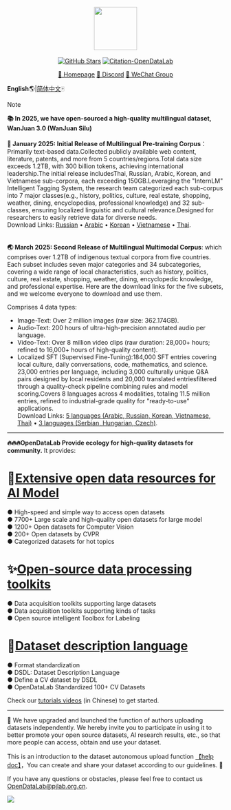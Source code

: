 <div align="center">
<p style="text-align: center;">
  <img src="https://github.com/opendatalab/opendatalab-datasets/blob/main/%E9%A1%B6%E4%BC%9A%E9%A1%B6%E5%88%8A%E6%95%B0%E6%8D%AE%E9%9B%86/ECCV/img/Datalab_Logo_2230x580.png?raw=true" height="100" style="display: block; margin-left: auto; margin-right: auto;">
  <br>
  <a href="https://github.com/opendatalab?tab=stars">
  <img  alt="GitHub Stars" src="https://img.shields.io/github/stars/opendatalab?style=social" /><a/>
  <a href="https://arxiv.org/abs/2407.13773">
  <img alt="Citation-OpenDataLab"src="https://img.shields.io/badge/Citation-OpenDataLab-red?logo=arxiv"  />
  </a>
  
  <a href="https://opendatalab.com/">🏡 Homepage</a>
</a>
  <a href="https://discord.gg/Tdedn9GTXq">👋 Discord</a>
</a>
  <a href="https://mineru.space/common/qun/?qid=362634">💬 WeChat Group</a>
</a>
</p>
</div>

**English**🌎|[简体中文](https://github.com/opendatalab/opendatalab-datasets/blob/main/introduction%20CN.md)🀄 
> [!NOTE] 
><b> 📚 In 2025, we have open-sourced a high-quality multilingual dataset, **WanJuan 3.0 (WanJuan Silu)**</b>
> <br>
> <br>
> **🧾 ​​January 2025: Initial Release of Multilingual Pre-training Corpus​​**：
> Primarily text-based data.Collected publicly available web content, literature, patents, and more from 5 countries/regions.Total data size exceeds ​​1.2TB​​, with ​​300 billion tokens​​, achieving international leadership.The initial release includes ​​Thai, Russian, Arabic, Korean, and Vietnamese​​ sub-corpora, each exceeding ​​150GB​​.Leveraging the ​​"InternLM" Intelligent Tagging System​​, the research team categorized each sub-corpus into ​​7 major classes​​ (e.g., history, politics, culture, real estate, shopping, weather, dining, encyclopedias, professional knowledge) and ​​32 sub-classes​​, ensuring localized linguistic and cultural relevance.Designed for researchers to easily retrieve data for diverse needs.
> <br>
> ​​Download Links​​: [Russian](https://opendatalab.com/OpenDataLab/WanJuan-Russian) • [Arabic](https://opendatalab.com/OpenDataLab/WanJuan-Arabic) • [Korean](https://opendatalab.com/OpenDataLab/WanJuan-Korean) • [Vietnamese](https://opendatalab.com/OpenDataLab/WanJuan-Vietnamese) • [Thai](https://opendatalab.com/OpenDataLab/WanJuan-Thai).
><br>
><br>  
> **🌏 ​​March 2025: Second Release of Multilingual Multimodal Corpus​​**:
> which comprises over 1.2TB of indigenous textual corpora from five countries. Each subset includes seven major categories and 34 subcategories, covering a wide range of local characteristics, such as history, politics, culture, real estate, shopping, weather, dining, encyclopedic knowledge, and professional expertise. Here are the download links for the five subsets, and we welcome everyone to download and use them.
> 
> Comprises ​​4 data types​​:
>- Image-Text​​: Over ​​2 million images​​ (raw size: 362.174GB).
>- Audio-Text​​: ​​200 hours​​ of ultra-high-precision annotated audio per language.
>- Video-Text​​: Over ​​8 million video clips​​ (raw duration: 28,000+ hours; refined to 16,000+ hours of high-quality content).
>- Localized SFT (Supervised Fine-Tuning)​​:184,000 SFT entries​​ covering local culture, daily conversations, code, mathematics, and science.​​23,000 entries per language​​, including ​​3,000 culturally unique Q&A pairs designed by local residents​​ and ​​20,000 translated entries​​ filtered through a quality-check pipeline combining rules and model scoring.Covers ​​8 languages​​ across ​​4 modalities​​, totaling ​​11.5 million entries​​, refined to industrial-grade quality for "ready-to-use" applications.
><br>Download Links​​: [5 languages (Arabic, Russian, Korean, Vietnamese, Thai)](https://opendatalab.com/OpenDataLab/WanJuanSiLu2O) • [3 languages (Serbian, Hungarian, Czech)](https://opendatalab.com/OpenDataLab/WanJuanSiLu2).

---
**🔥🔥🔥OpenDataLab Provide ecology for high-quality datasets for community.** It provides:

# 🌟[Extensive open data resources for AI Model](https://opendatalab.com/)
● High-speed and simple way to access open datasets  
● 7700+ Large scale and high-quality open datasets for large model  
● 1200+ Open datasets for Computer Vision
<br>
● 200+ Open datasets by CVPR  
● Categorized datasets for hot topics  

# ✨[Open-source data processing toolkits](https://opendatalab.com/OpenSourceTools?tool=extract)
● Data acquisition toolkits supporting large datasets  
● Data acquisition toolkits supporting kinds of tasks   
● Open source intelligent Toolbox for Labeling


# 💫[Dataset description language](https://opendatalab.com/?industry=dsdl&sort=all)
● Format standardization  
● DSDL: Dataset Description Language  
● Define a CV dataset by DSDL  
● OpenDataLab Standardized 100+ CV Datasets  

Check our [tutorials videos](https://www.youtube.com/watch?v=LjbRt7uddyw) (in Chinese) to get started.

---

📣 We have upgraded and launched the function of authors uploading datasets independently. We hereby invite you to participate in using it to better promote your open source datasets, AI research results, etc., so that more people can access, obtain and use your dataset. 

This is an introduction to the dataset autonomous upload function [【help doc】](https://github.com/opendatalab/opendatalab-datasets/blob/main/help%20doc.md)，You can create and share your dataset according to our guidelines. 💪

If you have any questions or obstacles, please feel free to contact us <a href="mailto:OpenDataLab@pjlab.org.cn">OpenDataLab@pjlab.org.cn</a>. 

[![](https://github.com/opendatalab/opendatalab-datasets/blob/main/%E9%A1%B6%E4%BC%9A%E9%A1%B6%E5%88%8A%E6%95%B0%E6%8D%AE%E9%9B%86/ECCV/img/create%20your%20dataset.png?raw=true)](https://opendatalab.com/create?source=R2l0aHVi)
